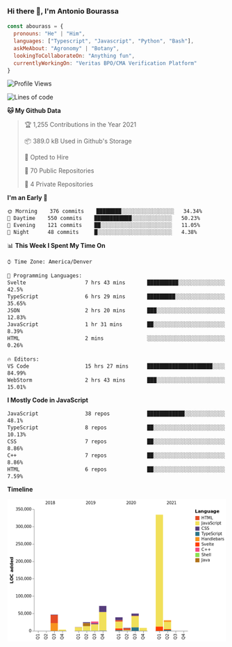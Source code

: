 ### Hi there 👋, I'm Antonio Bourassa

```javascript
const abourass = {
  pronouns: "He" | "Him",
  languages: ["Typescript", "Javascript", "Python", "Bash"],
  askMeAbout: "Agronomy" | "Botany",
  lookingToCollaborateOn: "Anything fun",
  currentlyWorkingOn: "Veritas BPO/CMA Verification Platform"
}
```

<!--START_SECTION:waka-->
![Profile Views](http://img.shields.io/badge/Profile%20Views-1-blue)

![Lines of code](https://img.shields.io/badge/From%20Hello%20World%20I%27ve%20Written-653737%20lines%20of%20code-blue)

**🐱 My Github Data** 

> 🏆 1,255 Contributions in the Year 2021
 > 
> 📦 389.0 kB Used in Github's Storage 
 > 
> 💼 Opted to Hire
 > 
> 📜 70 Public Repositories 
 > 
> 🔑 4 Private Repositories  
 > 
**I'm an Early 🐤** 

```text
🌞 Morning    376 commits    ████████░░░░░░░░░░░░░░░░░   34.34% 
🌆 Daytime    550 commits    ████████████░░░░░░░░░░░░░   50.23% 
🌃 Evening    121 commits    ██░░░░░░░░░░░░░░░░░░░░░░░   11.05% 
🌙 Night      48 commits     █░░░░░░░░░░░░░░░░░░░░░░░░   4.38%

```


📊 **This Week I Spent My Time On** 

```text
⌚︎ Time Zone: America/Denver

💬 Programming Languages: 
Svelte                   7 hrs 43 mins       ██████████░░░░░░░░░░░░░░░   42.5% 
TypeScript               6 hrs 29 mins       █████████░░░░░░░░░░░░░░░░   35.65% 
JSON                     2 hrs 20 mins       ███░░░░░░░░░░░░░░░░░░░░░░   12.83% 
JavaScript               1 hr 31 mins        ██░░░░░░░░░░░░░░░░░░░░░░░   8.39% 
HTML                     2 mins              ░░░░░░░░░░░░░░░░░░░░░░░░░   0.26%

🔥 Editors: 
VS Code                  15 hrs 27 mins      █████████████████████░░░░   84.99% 
WebStorm                 2 hrs 43 mins       ███░░░░░░░░░░░░░░░░░░░░░░   15.01%

```

**I Mostly Code in JavaScript** 

```text
JavaScript               38 repos            ████████████░░░░░░░░░░░░░   48.1% 
TypeScript               8 repos             ██░░░░░░░░░░░░░░░░░░░░░░░   10.13% 
CSS                      7 repos             ██░░░░░░░░░░░░░░░░░░░░░░░   8.86% 
C++                      7 repos             ██░░░░░░░░░░░░░░░░░░░░░░░   8.86% 
HTML                     6 repos             ██░░░░░░░░░░░░░░░░░░░░░░░   7.59%

```


**Timeline**

![Chart not found](https://raw.githubusercontent.com/Abourass/Abourass/master/charts/bar_graph.png) 


<!--END_SECTION:waka-->

<!--
**Abourass/Abourass** is a ✨ _special_ ✨ repository because its `README.md` (this file) appears on your GitHub profile.

Here are some ideas to get you started:

- 🔭 I’m currently working on ...
- 🌱 I’m currently learning ...
- 👯 I’m looking to collaborate on ...
- 🤔 I’m looking for help with ...
- 💬 Ask me about ...
- 📫 How to reach me: ...
- 😄 Pronouns: ...
- ⚡ Fun fact: ...
-->
